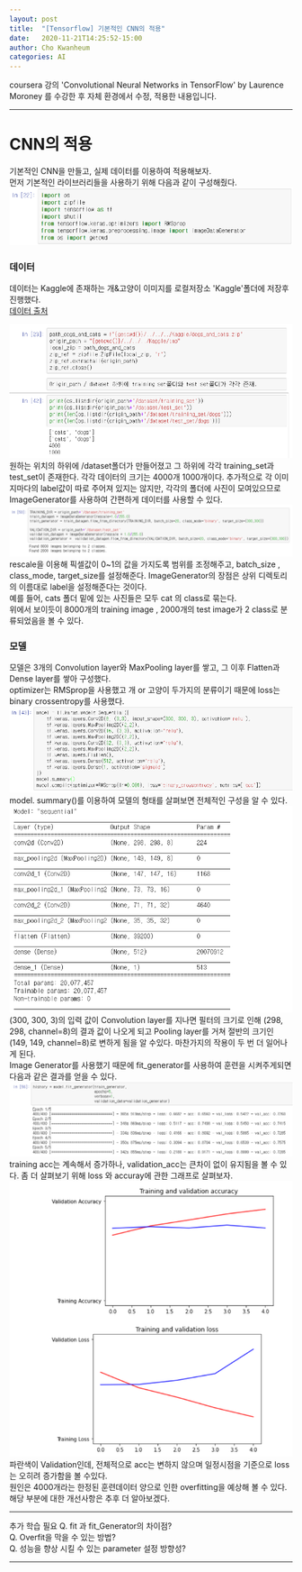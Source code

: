 ```yaml
---
layout: post
title:  "[Tensorflow] 기본적인 CNN의 적용"
date:   2020-11-21T14:25:52-15:00
author: Cho Kwanheum
categories: AI
---
```


coursera 강의 'Convolutional Neural Networks in TensorFlow' by Laurence Moroney 를 수강한 후 자체 환경에서 수정, 적용한 내용입니다.

---


# CNN의 적용
기본적인 CNN을 만들고, 실제 데이터를 이용하여 적용해보자.<br>
먼저 기본적인 라이브러리들을 사용하기 위해 다음과 같이 구성해줬다.<br>
![sreensh](/assets/cnn1/ss1.png)

### 데이터
데이터는 Kaggle에 존재하는 개&고양이 이미지를 로컬저장소 'Kaggle'폴더에  저장후 진행했다.<br>
[데이터 출처](https://www.kaggle.com/chetankv/dogs-cats-images)<br>

![sreensh2](/assets/cnn1/ss2.png)
원하는 위치의 하위에 /dataset폴더가 만들어졌고 그 하위에 각각 training_set과 test_set이 존재한다. 각각 데이터의 크기는 4000개 1000개이다.
추가적으로 각 이미지마다의 label값이 따로 주어져 있지는 않지만, 각각의 폴더에 사진이 모여있으므로 ImageGenerator를 사용하여 간편하게 데이터를 사용할 수 있다.
![sreensh5](/assets/cnn1/ss5.png)
rescale을 이용해 픽셀값이 0~1의 값을 가지도록 범위를 조정해주고, batch_size , class_mode, target_size를 설정해준다. ImageGenerator의 장점은 상위 디렉토리의 이름대로 label을 설정해준다는 것이다.<br>
예를 들어, cats 폴더 밑에 있는 사진들은 모두 cat 의 class로 묶는다.<br>
위에서 보이듯이 8000개의 training image , 2000개의 test image가 2 class로 분류되었음을 볼 수 있다.

### 모델
모델은 3개의 Convolution layer와 MaxPooling layer를 쌓고, 그 이후 Flatten과 Dense layer를 쌓아 구성했다.<br>
optimizer는 RMSprop을 사용했고 개 or 고양이 두가지의 분류이기 때문에 loss는 binary crossentropy를 사용했다.<br>
![sreensh3](/assets/cnn1/ss3.png)
model. summary()를 이용하여 모델의 형태를 살펴보면 전체적인 구성을 알 수 있다. <br>
![sreensh4](/assets/cnn1/ss4.png)
(300, 300, 3)의 입력 값이 Convolution layer를 지나면 필터의 크기로 인해 (298, 298, channel=8)의 결과 값이 나오게 되고 Pooling layer를 거쳐 절반의 크기인 (149, 149, channel=8)로 변하게 됨을 알 수있다. 마찬가지의 작용이 두 번 더 일어나게 된다. <br>
Image Generator를 사용했기 때문에 fit_generator를 사용하여 훈련을 시켜주게되면 다음과 같은 결과를 얻을 수 있다.
![sreensh6](/assets/cnn1/ss6.png)
training acc는 계속해서 증가하나, validation_acc는 큰차이 없이 유지됨을 볼 수 있다.
좀 더 살펴보기 위해 loss 와 accuray에 관한 그래프로 살펴보자.<br>
![sreensh7](/assets/cnn1/ss7.png)
파란색이 Validation인데, 전체적으로 acc는 변하지 않으며 일정시점을 기준으로 loss는 오히려 증가함을 볼 수있다.<br>
원인은 4000개라는 한정된 훈련데이터 양으로 인한 overfitting을 예상해 볼 수 있다.<br>
해당 부분에 대한 개선사항은 추후 더 알아보겠다.

---

추가 학습 필요
Q. fit 과 fit_Generator의 차이점?<br>
Q. Overfit을 막을 수 있는 방법?<br>
Q. 성능을 향상 시킬 수 있는 parameter 설정 방향성?<br>

---

